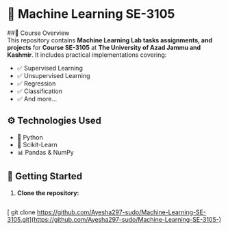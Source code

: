 # 📌 Machine Learning SE-3105  

##📝 Course Overview  
This repository contains **Machine Learning Lab tasks assignments, and projects** for **Course SE-3105** at **The University of Azad Jammu and Kashmir**. It includes practical implementations covering:  
 
- ✅ Supervised Learning  
- ✅ Unsupervised Learning  
- ✅ Regression  
- ✅ Classification  
- ✅ And more...  

## ⚙️ Technologies Used  
- 🐍 Python  
- 🤖 Scikit-Learn  
- 📊 Pandas & NumPy  

## 🚀 Getting Started  
1. **Clone the repository:**  
   ```bash
[   git clone https://github.com/Ayesha297-sudo/Machine-Learning-SE-3105.git](https://github.com/Ayesha297-sudo/Machine-Learning-SE-3105-)


